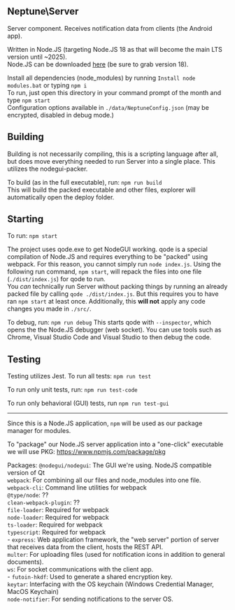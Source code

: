 ## Neptune\Server


Server component. Receives notification data from clients (the Android app).

Written in Node.JS (targeting Node.JS 18 as that will become the main LTS version until \~2025).\
Node.JS can be downloaded [here](https://nodejs.org/en/download/current/) (be sure to grab version 18).


Install all dependencies (node_modules) by running `Install node modules.bat` or typing `npm i`\
To run, just open this directory in your command prompt of the month and type `npm start`\
Configuration options available in `./data/NeptuneConfig.json` (may be encrypted, disabled in debug mode.)


## Building
Building is not necessarily compiling, this is a scripting language after all, but does move everything needed to run Server into a single place.
This utilizes the nodegui-packer.

To build (as in the full executable), run: `npm run build`\
This will build the packed executable and other files, explorer will automatically open the deploy folder.



## Starting
To run: `npm start`

The project uses qode.exe to get NodeGUI working. qode is a special compilation of Node.JS and requires everything to be "packed" using webpack. For this reason, you cannot simply run `node index.js`. Using the following run command, `npm start`, will repack the files into one file (`./dist/index.js`) for qode to run.\
You _can_ technically run Server without packing things by running an already packed file by calling `qode ./dist/index.js`. But this requires you to have ran `npm start` at least once. Additionally, this **will not** apply any code changes you made in `./src/`.


To debug, run: `npm run debug`
This starts qode with `--inspector`, which opens the the Node.JS debugger (web socket). You can use tools such as Chrome, Visual Studio Code and Visual Studio to then debug the code.


## Testing
Testing utilizes Jest.
To run all tests: `npm run test`


To run only unit tests, run: `npm run test-code`

To run only behavioral (GUI) tests, run `npm run test-gui`

---


Since this is a Node.JS application, `npm` will be used as our package manager for modules.

To "package" our Node.JS server application into a "one-click" executable we will use PKG: https://www.npmjs.com/package/pkg

Packages:
    `@nodegui/nodegui`: The GUI we're using. NodeJS compatible version of Qt\
    `webpack`: For combining all our files and node_modules into one file.\
    `webpack-cli`: Command line utilities for webpack\
    `@type/node`: ??\
    `clean-webpack-plugin`: ??\
    `file-loader`: Required for webpack\
    `node-loader`: Required for webpack\
    `ts-loader`: Required for webpack\
    `typescript`: Required for webpack\
    -
    `express`: Web application framework, the "web server" portion of server that receives data from the client, hosts the REST API.\
    `multer`: For uploading files (used for notification icons in addition to general documents).\
    `ws`: For socket communications with the client app.\
    -
    `futoin-hkdf`: Used to generate a shared encryption key.\
    `keytar`: Interfacing with the OS keychain (Windows Credential Manager, MacOS Keychain)\
    `node-notifier`: For sending notifications to the server OS.